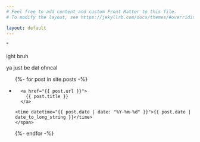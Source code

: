 ```yaml
---
# Feel free to add content and custom Front Matter to this file.
# To modify the layout, see https://jekyllrb.com/docs/themes/#overriding-theme-defaults

layout: default
---
```

"

ight bruh

ya just be dat ohncal

<ul class="post-list">
{%- for post in site.posts -%}
<li>
  <article>
    <span>
    
      <a href="{{ post.url }}">
        {{ post.title }}
      </a>
    
    <time datetime="{{ post.date | date: "%Y-%m-%d" }}">{{ post.date | date_to_long_string }}</time>
    </span>
  </article>
</li>
{%- endfor -%}
</ul>